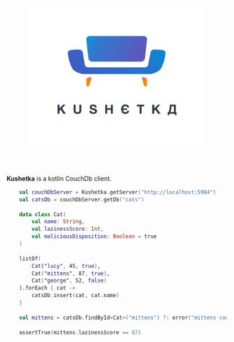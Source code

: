 <p align="center">
  <br>
  <img src='./docs/kushetka_logo.png' width='400'>
  <br>
  <br>
</p> 
<br>

**Kushetka** is a kotlin CouchDb client. 

```kotlin
    val couchDbServer = Kushetka.getServer("http://localhost:5984")
    val catsDb = couchDbServer.getDb("cats")

    data class Cat(
        val name: String,
        val lazinessScore: Int,
        val maliciousDisposition: Boolean = true
    )

    listOf(
        Cat("lucy", 45, true),
        Cat("mittens", 87, true),
        Cat("george", 52, false)
    ).forEach { cat ->
        catsDb.insert(cat, cat.name)
    }

    val mittens = catsDb.findById<Cat>("mittens") ?: error("mittens could not be found")

    assertTrue(mittens.lazinessScore == 87)
```
